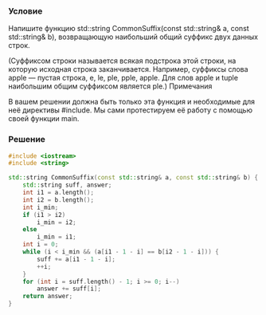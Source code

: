 ### Условие

Напишите функцию std::string CommonSuffix(const std::string& a, const std::string& b), возвращающую наибольший общий суффикс двух данных строк.

(Суффиксом строки называется всякая подстрока этой строки, на которую исходная строка заканчивается. Например, суффиксы слова apple — пустая строка, e, le, ple, pple, apple. Для слов apple и tuple наибольшим общим суффиксом является ple.)
Примечания

В вашем решении должна быть только эта функция и необходимые для неё директивы #include. Мы сами протестируем её работу с помощью своей функции main. 

### Решение
```cpp
#include <iostream>
#include <string>

std::string CommonSuffix(const std::string& a, const std::string& b) {
    std::string suff, answer;
    int i1 = a.length();
    int i2 = b.length();
    int i_min;
    if (i1 > i2)
        i_min = i2;
    else
        i_min = i1;
    int i = 0;
    while (i < i_min && (a[i1 - 1 - i] == b[i2 - 1 - i])) {
        suff += a[i1 - 1 - i];
        ++i;
    }
    for (int i = suff.length() - 1; i >= 0; i--)
        answer += suff[i];
    return answer;
}
```
